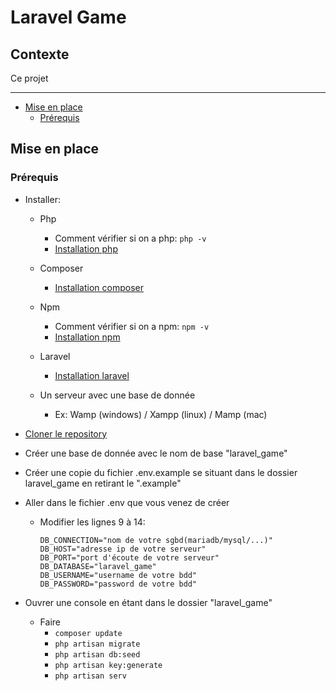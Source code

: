 # Laravel Game

## Contexte

Ce projet

---

- [Mise en place](#Mise_en_place)
    - [Prérequis](#Prérequis)

<a name="Mise_en_place"></a>

## Mise en place

<a name="Prérequis"></a>

### Prérequis

* Installer:

    * Php
        * Comment vérifier si on a php: `php -v`
        * [Installation php](https://www.php.net/downloads.php)
    
    * Composer
        * [Installation composer](https://getcomposer.org/download/)
    * Npm
        * Comment vérifier si on a npm: `npm -v`
        * [Installation npm](https://nodejs.org/en/)
    * Laravel
        * [Installation laravel](https://laravel.com/docs/5.8/installation)
    * Un serveur avec une base de donnée
        * Ex: Wamp (windows) / Xampp (linux) / Mamp (mac)

* [Cloner le repository](https://github.com/theoDELAS/Laravel_Game.git)

* Créer une base de donnée avec le nom de base "laravel_game"

* Créer une copie du fichier .env.example se situant dans le dossier laravel_game en retirant le ".example"
* Aller dans le fichier .env que vous venez de créer
    * Modifier les lignes 9 à 14:
        ```
        DB_CONNECTION="nom de votre sgbd(mariadb/mysql/...)"
        DB_HOST="adresse ip de votre serveur"
        DB_PORT="port d'écoute de votre serveur"
        DB_DATABASE="laravel_game"
        DB_USERNAME="username de votre bdd"
        DB_PASSWORD="password de votre bdd"
        ```

* Ouvrer une console en étant dans le dossier "laravel_game"
    * Faire 
        * `composer update`
        * `php artisan migrate`
        * `php artisan db:seed`
        * `php artisan key:generate`
        * `php artisan serv`

